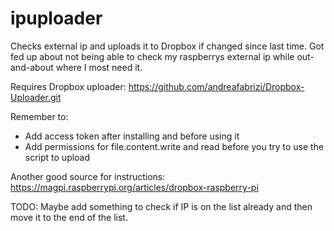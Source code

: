 # ipuploader
Checks external ip and uploads it to Dropbox if changed since last time.
Got fed up about not being able to check my raspberrys external ip while out-and-about where I most need it.

Requires Dropbox uploader:
https://github.com/andreafabrizi/Dropbox-Uploader.git

Remember to: 
- Add access token after installing and before using it
- Add permissions for file.content.write and read before you try to use the script to upload

Another good source for instructions: https://magpi.raspberrypi.org/articles/dropbox-raspberry-pi


TODO:
Maybe add something to check if IP is on the list already and then move it to the end of the list.
